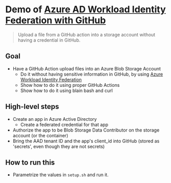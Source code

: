 # Demo of [Azure AD Workload Identity Federation with GitHub](https://github.com/chgeuer/azure-workload-identity-github)

> Upload a file from a GitHub action into a storage account without having a credential in GitHub.

## Goal

- Have a GitHub Action upload files into an Azure Blob Storage Account
  - Do it without having sensitive information in GitHub, by using [Azure Workload Identity Federation](https://docs.microsoft.com/en-us/azure/active-directory/develop/workload-identity-federation-create-trust-github?tabs=azure-portal)
  - Show how to do it using proper GitHub Actions
  - Show how to do it using blain bash and curl

## High-level steps

- Create an app in Azure Active Directory
  - Create a federated credential for that app
- Authorize the app to be Blob Storage Data Contributor on the storage account (or the container)
- Bring the AAD tenant ID and the app's client_id into GitHub (stored as 'secrets', even though they are not secrets)

## How to run this

- Parametrize the values in `setup.sh` and run it.

